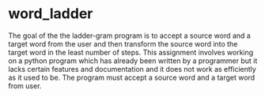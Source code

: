 # word_ladder

The goal of the the ladder-gram program is to accept a source word and a target word from the user and then transform the source word into the target word in the least number of steps.
This assignment involves working on a python program which has already been written by a programmer but it lacks certain features and documentation and it does not work as efficiently as it used to be. The program must accept a source word and a target word from user.
